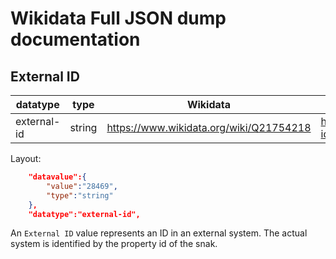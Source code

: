 # Wikidata Full JSON dump documentation

## External ID

|datatype|type|Wikidata|Properties
|---|---|----|----|
|external-id|string|<https://www.wikidata.org/wiki/Q21754218>|<https://www.wikidata.org/wiki/Special:ListProperties/external-id>

Layout:

````json
    "datavalue":{
        "value":"28469",
        "type":"string"
    },
    "datatype":"external-id",
````

An `External ID` value represents an ID in an
external system. The actual system is identified by the
property id of the snak.
